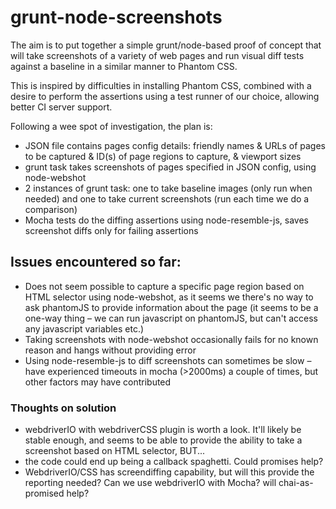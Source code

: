 # grunt-node-screenshots

The aim is to put together a simple grunt/node-based proof of concept that will take screenshots of a variety of web pages and run visual diff tests against a baseline in a similar manner to Phantom CSS.

This is inspired by difficulties in installing Phantom CSS, combined with a desire to perform the assertions using a test runner of our choice, allowing better CI server support.

Following a wee spot of investigation, the plan is:

* JSON file contains pages config details: friendly names & URLs of pages to be captured & ID(s) of page regions to capture, & viewport sizes
* grunt task takes screenshots of pages specified in JSON config, using node-webshot
* 2 instances of grunt task: one to take baseline images (only run when needed) and one to take current screenshots (run each time we do a comparison)
* Mocha tests do the diffing assertions using node-resemble-js, saves screenshot diffs only for failing assertions

## Issues encountered so far:
* Does not seem possible to capture a specific page region based on HTML selector using node-webshot, as it seems we there's no way to ask phantomJS to provide information about the page (it seems to be a one-way thing – we can run javascript on phantomJS, but can't access any javascript variables etc.)
* Taking screenshots with node-webshot occasionally fails for no known reason and hangs without providing error
* Using node-resemble-js to diff screenshots can sometimes be slow – have experienced timeouts in mocha (>2000ms) a couple of times, but other factors may have contributed

### Thoughts on solution
* webdriverIO with webdriverCSS plugin is worth a look. It'll likely be stable enough, and seems to be able to provide the ability to take a screenshot based on HTML selector, BUT...
* the code could end up being a callback spaghetti. Could promises help?
* WebdriverIO/CSS has screendiffing capability, but will this provide the reporting needed? Can we use webdriverIO with Mocha? will chai-as-promised help?